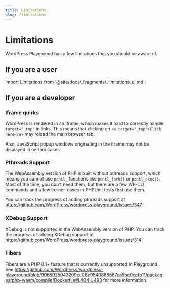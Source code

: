 ```yaml
---
title: Limitations
slug: /limitations
---
```


# Limitations

WordPress Playground has a few limitations that you should be aware of.

## If you are a user

import Limitations from '@site/docs/\_fragments/\_limitations_ui.md';

<Limitations />

## If you are a developer

### Iframe quirks

WordPress is rendered in an iframe, which makes it hard to correctly handle `target="_top"` in links. This means that clicking on `<a target="_top">Click here</a>` may reload the main browser tab.

Also, JavaScript popup windows originating in the iframe may not be displayed in certain cases.

### Pthreads Support

The WebAssembly version of PHP is built without pthreads support, which means you cannot use `pcntl_` functions like `pcntl_fork()` or `pcntl_exec()`. Most of the time, you don't need them, but there are a few WP-CLI commands and a few corner-cases in PHPUnit tests that use them.

You can track the progress of adding pthreads support at https://github.com/WordPress/wordpress-playground/issues/347.

### XDebug Support

XDebug is not supported in the WebAssembly version of PHP. You can track the progress of adding XDebug support at https://github.com/WordPress/wordpress-playground/issues/314.

### Fibers

Fibers are a PHP 8.1+ feature that is currently unsupported in Playground. See https://github.com/WordPress/wordpress-playground/blob/9065025043209ce06c9540886567ca5bc0ccfb11/packages/php-wasm/compile/Dockerfile#L484-L493 for more information.
